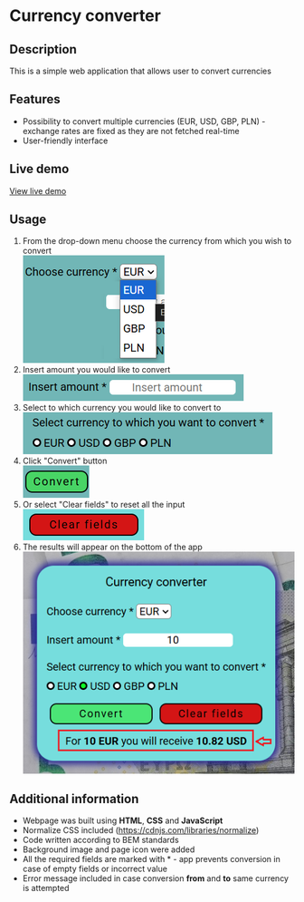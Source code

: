 # Currency converter

## Description
This is a simple web application that allows user to convert currencies 

## Features
- Possibility to convert multiple currencies (EUR, USD, GBP, PLN) - exchange rates are fixed as they are not fetched real-time 
- User-friendly interface

## Live demo
[View live demo](patkolino.github.io/CurrencyExchange/)

## Usage
1. From the drop-down menu choose the currency from which you wish to convert <div>!["From" currency drop down menu](images/fromcurrency.png)</div>
2. Insert amount you would like to convert <div>![Input field to insert amount you want to convert](images/amount.png)</div>
3. Select to which currency you would like to convert to <div>
![Option to select desired currency](images/tocurrency.png)</div>
4. Click "Convert" button <div>![Conver button](images/convertbutton.png)</div>
5. Or select "Clear fields" to reset all the input <div>![Clear button](images/clear.png)</div>
6. The results will appear on the bottom of the app <div>![Result](images/results.png)</div>

## Additional information
- Webpage was built using **HTML**, **CSS** and **JavaScript**
- Normalize CSS included (https://cdnjs.com/libraries/normalize) 
- Code written according to BEM standards
- Background image and page icon were added
- All the required fields are marked with * - app prevents conversion in case of empty fields or incorrect value
- Error message included in case conversion **from** and **to** same currency is attempted

